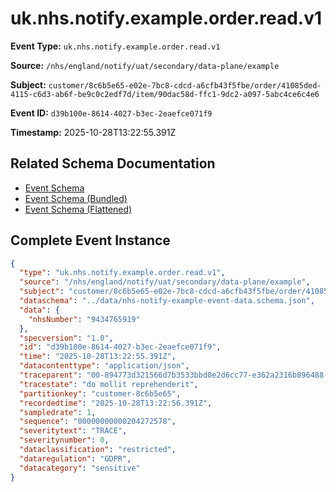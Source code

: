 # uk.nhs.notify.example.order.read.v1

**Event Type:** `uk.nhs.notify.example.order.read.v1`

**Source:** `/nhs/england/notify/uat/secondary/data-plane/example`

**Subject:** `customer/8c6b5e65-e02e-7bc8-cdcd-a6cfb43f5fbe/order/41085ded-4115-c6d3-ab6f-be9c0c2edf7d/item/90dac58d-ffc1-9dc2-a097-5abc4ce6c4e6`

**Event ID:** `d39b100e-8614-4027-b3ec-2eaefce071f9`

**Timestamp:** 2025-10-28T13:22:55.391Z

## Related Schema Documentation

- [Event Schema](../nhs-notify-example-event.schema.md)
- [Event Schema (Bundled)](../nhs-notify-example-event.bundle.schema.md)
- [Event Schema (Flattened)](../nhs-notify-example-event.flattened.schema.md)

## Complete Event Instance

```json
{
  "type": "uk.nhs.notify.example.order.read.v1",
  "source": "/nhs/england/notify/uat/secondary/data-plane/example",
  "subject": "customer/8c6b5e65-e02e-7bc8-cdcd-a6cfb43f5fbe/order/41085ded-4115-c6d3-ab6f-be9c0c2edf7d/item/90dac58d-ffc1-9dc2-a097-5abc4ce6c4e6",
  "dataschema": "../data/nhs-notify-example-event-data.schema.json",
  "data": {
    "nhsNumber": "9434765919"
  },
  "specversion": "1.0",
  "id": "d39b100e-8614-4027-b3ec-2eaefce071f9",
  "time": "2025-10-28T13:22:55.391Z",
  "datacontenttype": "application/json",
  "traceparent": "00-894773d321566d7b3533bbd0e2d6cc77-e362a2316b896488-01",
  "tracestate": "do mollit reprehenderit",
  "partitionkey": "customer-8c6b5e65",
  "recordedtime": "2025-10-28T13:22:56.391Z",
  "sampledrate": 1,
  "sequence": "00000000000204272578",
  "severitytext": "TRACE",
  "severitynumber": 0,
  "dataclassification": "restricted",
  "dataregulation": "GDPR",
  "datacategory": "sensitive"
}
```
